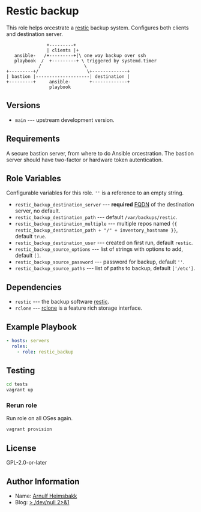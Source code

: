 # Restic backup

[restic]: https://restic.net/
[rclone]: https://rclone.org/

This role helps orcestrate a [restic][] backup system. Configures both clients and destination server.

```plain
               +---------+
               | clients |+
   ansible-   /+---------+|\ one way backup over ssh
   playbook  /  +---------+ \ triggered by systemd.timer
            /                \
+---------+/                  \+-------------+
| bastion |--------------------| destination |
+---------+     ansible-       +-------------+
                playbook
```

## Versions

* `main` --- upstream development version.

## Requirements

A secure bastion server, from where to do Ansible orcestration. The bastion server should have two-factor or hardware token autentication.

## Role Variables

Configurable variables for this role. `''` is a reference to an empty string.

* `restic_backup_destination_server` --- **required** [FQDN](https://en.wikipedia.org/wiki/Fully_qualified_domain_name) of the destination server, no default.
* `restic_backup_destination_path` --- default `/var/backups/restic`.
* `restic_backup_destination_multiple` --- multiple repos named `{{ restic_backup_destination_path + "/" + inventory_hostname }}`, default `true`.
* `restic_backup_destination_user` --- created on first run, default `restic`.
* `restic_backup_source_options` --- list of strings with options to add, default `[]`.
* `restic_backup_source_password` --- password for backup, default `''`.
* `restic_backup_source_paths` --- list of paths to backup, default `['/etc']`.


## Dependencies

* `restic` --- the backup software [restic][].
* `rclone` --- [rclone][] is a feature rich storage interface.

## Example Playbook

```yaml
- hosts: servers
  roles:
    - role: restic_backup
```

## Testing

```bash
cd tests
vagrant up
```

### Rerun role

Run role on all OSes again.

```bash
vagrant provision
```

## License

GPL-2.0-or-later

## Author Information

* Name: [Arnulf Heimsbakk](mailto:arnulf.heimsbakk+ansible@gmail.com)
* Blog: [> /dev/null 2>&1](https://blog.heimsbakk.net/)

<!---
# set vim: spell spelllang=en:
-->

